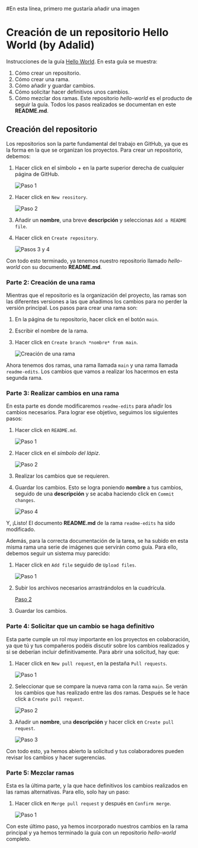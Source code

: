 #En esta línea, primero me gustaría añadir una imagen
# Creación de un repositorio Hello World (by Adalid)
Instrucciones de la guía [Hello World](https://docs.github.com/en/get-started/quickstart/hello-world). En esta guía se muestra:
1. Cómo crear un repositorio.
2. Cómo crear una rama.
3. Cómo añadir y guardar cambios.
4.  Cómo solicitar hacer definitivos unos cambios.
5. Cómo mezclar dos ramas.
Este repositorio *hello-world* es el producto de seguir la guía. Todos los pasos realizados se documentan en este **README.md**.
## Creación del repositorio
Los repositorios son la parte fundamental del trabajo en GitHub, ya que es la forma en la que se organizan los proyectos. Para crear un repositorio, debemos:
1. Hacer click en el símbolo + en la parte superior derecha de cualquier página de GitHub.

   ![Paso 1](src/images/crear_paso1.png "Mira arriba a la derecha de la pantalla")

2. Hacer click en `New reository`.

   ![Paso 2](src/images/crear_paso2.png "Es la primera opción")

3. Añadir un **nombre**, una breve **descripción** y seleccionas `Add a README file`.
6. Hacer click en `Create repository`.

   ![Pasos 3 y 4](src/images/crear_paso3.png "Los cambios están mostrados en rojo")

Con todo esto terminado, ya tenemos nuestro repositorio llamado *hello-world* con su documento **README.md**.
### Parte 2: Creación de una rama
Mientras que el repositorio es la organización del proyecto, las ramas son las diferentes versiones a las que añadimos los cambios para no perder la versión principal. Los pasos para crear una rama son:
1. En la página de tu repositorio, hacer click en el botón `main`.
2. Escribir el nombre de la rama.
3. Hacer click en `Create branch *nombre* from main`.

   ![Creación de una rama](src/images/rama.png "Los cambios están mostrados en rojo")

Ahora tenemos dos ramas, una rama llamada `main` y una rama llamada `readme-edits`. Los cambios que vamos a realizar los hacermos en esta segunda rama.
### Parte 3: Realizar cambios en una rama
En esta parte es donde modificaremos `readme-edits` para añadir los cambios necesarios. Para lograr ese objetivo, seguimos los siguientes pasos:
1. Hacer click en `README.md`.

   ![Paso 1](src/images/editar_paso1.png "Debería ser lo único que tiene tu repositorio")

2. Hacer click en el *símbolo del lápiz*.

   ![Paso 2](src/images/editar_paso2.png "Si no lo ves a la primera, tienes un problema")

3. Realizar los cambios que se requieren.
5. Guardar los cambios. Esto se logra poniendo **nombre** a tus cambios, seguido de una **descripción** y se acaba haciendo click en `Commit changes`.

   ![Paso 4](src/images/editar_paso3.png "Abajo del todo y cuando modifiques algo, lumbreras")

Y, ¡Listo! El documento **README.md** de la rama `readme-edits` ha sido modificado.

Además, para la correcta documentación de la tarea, se ha subido en esta misma rama una serie de imágenes que servirán como guía. Para ello, debemos seguir un sistema muy parecido:
1. Hacer click en `Add file` seguido de `Upload files`.

   ![Paso 1](src/images/imagen_paso1.png "Estamos en el repositorio, rama readme-edits")

2. Subir los archivos necesarios arrastrándolos en la cuadrícula.

   [Paso 2](src/images/imagen_paso2.png "¿De verdad esto hace falta?")

3. Guardar los cambios.
### Parte 4: Solicitar que un cambio se haga definitivo
Esta parte cumple un rol muy importante en los proyectos en colaboración, ya que tú y tus compañeros podéis discutir sobre los cambios realizados y si se deberían incluir definitivamente. Para abrir una solicitud, hay que:
1. Hacer click en `New pull request`, en la pestaña `Pull requests`.

   ![Paso 1](src/images/solicita_paso1.png "Esta parte es más difícil de localizar")

2. Seleccionar que se compare la nueva rama con la rama `main`. Se verán los cambios que has realizado entre las dos ramas. Después se le hace click a `Create pull request`.

   ![Paso 2](src/images/solicita_paso2.png "También puedes elegir de una tabla llamada Example comparisons")

3. Añadir un **nombre**, una **descripción** y hacer click en `Create pull request`.

   ![Paso 3](src/images/solicita_paso3.png "Creo que todos podrían llegar a esta conclusión a estas alturas")

Con todo esto, ya hemos abierto la solicitud y tus colaboradores pueden revisar los cambios y hacer sugerencias.
### Parte 5: Mezclar ramas
Esta es la última parte, y la que hace definitivos los cambios realizados en las ramas alternativas. Para ello, solo hay un paso:
1. Hacer click en `Merge pull request` y después en `Confirm merge`.

   ![Paso 1](src/images/mezcoa_paso1.png "Cuando lo has hecho, puedes borrar la rama")
	 
Con este último paso, ya hemos incorporado nuestros cambios en la rama principal y ya hemos terminado la guía con un repositorio *hello-world* completo.
